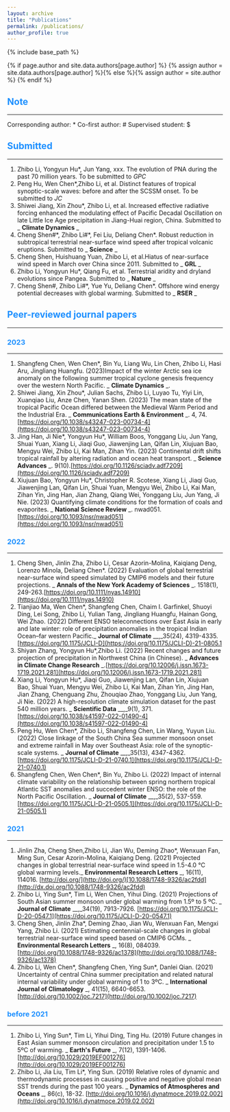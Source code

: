 ```yaml
---
layout: archive
title: "Publications"
permalink: /publications/
author_profile: true
---
```

{% include base_path %}

{% if page.author and site.data.authors[page.author] %}
  {% assign author = site.data.authors[page.author] %}{% else %}{% assign author = site.author %}
{% endif %}

## <span style="color:#1E90FF">Note</span>
------
Corresponding author: *        Co-first author: #        Supervised student: $

## <span style="color:#1E90FF">Submitted</span>
------
1. Zhibo Li, Yongyun Hu\*, Jun Yang, xxx. The evolution of PNA during the past 70 million years. To be submitted to _GPC_
2. Peng Hu, Wen Chen\*,Zhibo Li, et al. Distinct features of tropical synoptic-scale waves: before and after the SCSSM onset. To be submitted to _JC_
3. Shiwei Jiang, Xin Zhou\*, Zhibo Li, et al. Increased effective radiative forcing enhanced the modulating effect of Pacific Decadal Oscillation on late Little Ice Age precipitation in Jiang-Huai region, China. Submitted to _ **Climate Dynamics** _
4. Cheng Shen#\*, Zhibo Li#\*, Fei Liu, Deliang Chen\*. Robust reduction in subtropical terrestrial near-surface wind speed after tropical volcanic eruptions. Submitted to _ **Science** _
5. Cheng Shen, Huishuang Yuan, Zhibo Li, et al.Hiatus of near-surface wind speed in March over China since 2011. Submitted to _ **GRL** _
6. Zhibo Li, Yongyun Hu\*, Qiang Fu, et al. Terrestrial aridity and dryland evolutions since Pangea. Submitted to _ **Nature** _
7. Cheng Shen#, Zhibo Li#\*, Yue Yu, Deliang Chen\*. Offshore wind energy potential decreases with global warming. Submitted to _ **RSER** _


## <span style="color:#1E90FF">Peer-reviewed journal papers</span>
------
### <span style="color:#1E90FF">2023</span>
------
1. Shangfeng Chen, Wen Chen\*, Bin Yu, Liang Wu, Lin Chen, Zhibo Li, Hasi Aru, Jingliang Huangfu. (2023)Impact of the winter Arctic sea ice anomaly on the following summer tropical cyclone genesis frequency over the western North Pacific. _ **Climate Dynamics** _.
2. Shiwei Jiang, Xin Zhou\*, Julian Sachs, Zhibo Li, Luyao Tu, Yiyi Lin, Xuanqiao Liu, Anze Chen, Yanan Shen. (2023) The mean state of the tropical Pacific Ocean differed between the Medieval Warm Period and the Industrial Era. _ **Communications Earth & Environment** _. 4, 74. [https://doi.org/10.1038/s43247-023-00734-4](https://doi.org/10.1038/s43247-023-00734-4)
3. Jing Han, Ji Nie\*, Yongyun Hu\*, William Boos, Yonggang Liu, Jun Yang, Shuai Yuan, Xiang Li, Jiaqi Guo, Jiawenjing Lan, Qifan Lin, Xiujuan Bao, Mengyu Wei, Zhibo Li, Kai Man, Zihan Yin. (2023) Continental drift shifts tropical rainfall by altering radiation and ocean heat transport. _ **Science Advances** _. 9(10).[https://doi.org/10.1126/sciadv.adf7209](https://doi.org/10.1126/sciadv.adf7209)
4. Xiujuan Bao, Yongyun Hu\*, Christopher R. Scotese, Xiang Li, Jiaqi Guo, Jiawenjing Lan, Qifan Lin, Shuai Yuan, Mengyu Wei, Zhibo Li, Kai Man, Zihan Yin, Jing Han, Jian Zhang, Qiang Wei, Yonggang Liu, Jun Yang, Ji Nie. (2023) Quantifying climate conditions for the formation of coals and evaporites. _ **National Science Review** _. nwad051.[https://doi.org/10.1093/nsr/nwad051](https://doi.org/10.1093/nsr/nwad051)

### <span style="color:#1E90FF">2022</span>
------
1. Cheng Shen, Jinlin Zha, Zhibo Li, Cesar Azorin-Molina, Kaiqiang Deng, Lorenzo Minola, Deliang Chen\*. (2022) Evaluation of global terrestrial near-surface wind speed simulated by CMIP6 models and their future projections. _ **Annals of the New York Academy of Sciences** _. 1518(1), 249-263.[https://doi.org/10.1111/nyas.14910](https://doi.org/10.1111/nyas.14910)
2. Tianjiao Ma, Wen Chen\*, Shangfeng Chen, Chaim I. Garfinkel, Shuoyi Ding, Lei Song, Zhibo Li, Yulian Tang, Jingliang Huangfu, Hainan Gong, Wei Zhao. (2022) Different ENSO teleconnections over East Asia in early and late winter: role of precipitation anomalies in the tropical Indian Ocean–far western Pacific._ **Journal of Climate** __,_35(24), 4319-4335.[https://doi.org/10.1175/JCLI-D](https://doi.org/10.1175/JCLI-D)-21-0805.1
3. Shiyan Zhang, Yongyun Hu\*,Zhibo Li. (2022) Recent changes and future projection of precipitation in Northwest China (in Chinese). _ **Advances in Climate Change Research** _.[https://doi.org/10.12006/j.issn.1673-1719.2021.281](https://doi.org/10.12006/j.issn.1673-1719.2021.281)
4. Xiang Li, Yongyun Hu\*, Jiaqi Guo, Jiawenjing Lan, Qifan Lin, Xiujuan Bao, Shuai Yuan, Mengyu Wei, Zhibo Li, Kai Man, Zihan Yin, Jing Han, Jian Zhang, Chenguang Zhu, Zhouqiao Zhao, Yonggang Liu, Jun Yang, Ji Nie. (2022) A high-resolution climate simulation dataset for the past 540 million years. _ **Scientific Data** __,_9(1), 371.[https://doi.org/10.1038/s41597-022-01490-4](https://doi.org/10.1038/s41597-022-01490-4)
5. Peng Hu, Wen Chen\*, Zhibo Li, Shangfeng Chen, Lin Wang, Yuyun Liu. (2022) Close linkage of the South China Sea summer monsoon onset and extreme rainfall in May over Southeast Asia: role of the synoptic-scale systems. _ **Journal of Climate** __,_35(13), 4347-4362.[https://doi.org/10.1175/JCLI-D-21-0740.1](https://doi.org/10.1175/JCLI-D-21-0740.1)
6. Shangfeng Chen, Wen Chen\*, Bin Yu, Zhibo Li. (2022) Impact of internal climate variability on the relationship between spring northern tropical Atlantic SST anomalies and succedent winter ENSO: the role of the North Pacific Oscillation. _ **Journal of Climate** __,_35(2), 537-559.[https://doi.org/10.1175/JCLI-D-21-0505.1](https://doi.org/10.1175/JCLI-D-21-0505.1)

### <span style="color:#1E90FF">2021</span>
------

1. Jinlin Zha, Cheng Shen,Zhibo Li, Jian Wu, Deming Zhao\*, Wenxuan Fan, Ming Sun, Cesar Azorin-Molina, Kaiqiang Deng. (2021) Projected changes in global terrestrial near-surface wind speed in 1.5-4.0 ℃ global warming levels._ **Environmental Research Letters** _, 16(11), 114016. [http://doi.org/](http://doi.org/)[10.1088/1748-9326/ac2fdd](http://dx.doi.org/10.1088/1748-9326/ac2fdd)
2. Zhibo Li, Ying Sun\*, Tim Li, Wen Chen, Yihui Ding. (2021) Projections of South Asian summer monsoon under global warming from 1.5º to 5 ºC. _ **Journal of Climate** __,_34(19), 7913-7926. [https://doi.org/10.1175/JCLI-D-20-0547.1](https://doi.org/10.1175/JCLI-D-20-0547.1)
3. Cheng Shen, Jinlin Zha\*, Deming Zhao, Jian Wu, Wenxuan Fan, Mengxi Yang, Zhibo Li. (2021) Estimating centennial-scale changes in global terrestrial near-surface wind speed based on CMIP6 GCMs. _ **Environmental Research Letters** _, 16(8), 084039. [http://doi.org/10.1088/1748-9326/ac1378](http://doi.org/10.1088/1748-9326/ac1378)
4. Zhibo Li, Wen Chen\*, Shangfeng Chen, Ying Sun\*, Danlei Qian. (2021) Uncertainty of central China summer precipitation and related natural internal variability under global warming of 1 to 3ºC. _ **International Journal of Climatology** _, 41(15), 6640-6653. [http://doi.org/10.1002/joc.7217](http://doi.org/10.1002/joc.7217)

### <span style="color:#1E90FF">before 2021</span>
------
1. Zhibo Li, Ying Sun\*, Tim Li, Yihui Ding, Ting Hu. (2019) Future changes in East Asian summer monsoon circulation and precipitation under 1.5 to 5ºC of warming. _ **Earth's Future** _, 7(12), 1391-1406. [http://doi.org/10.1029/2019EF001276](http://doi.org/10.1029/2019EF001276)
2. Zhibo Li, Jia Liu, Tim Li\*, Ying Sun. (2019) Relative roles of dynamic and thermodynamic processes in causing positive and negative global mean SST trends during the past 100 years. _ **Dynamics of Atmospheres and Oceans** _, 86(c), 18-32. [http://doi.org/10.1016/j.dynatmoce.2019.02.002](http://doi.org/10.1016/j.dynatmoce.2019.02.002)

<style>
hr:nth-of-type(1) {
 border-color: #1E90FF !important;
}
hr:nth-of-type(2) {
 border-color: #1E90FF !important;
}
hr:nth-of-type(3) {
 border-color: #1E90FF !important;
}
hr:nth-of-type(4) {
 border-color: #1E90FF !important;
}
</style>
